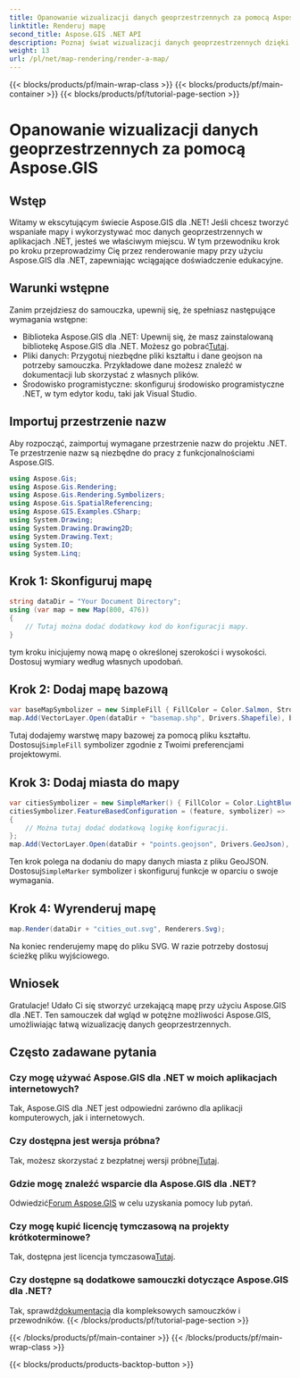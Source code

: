 ```yaml
---
title: Opanowanie wizualizacji danych geoprzestrzennych za pomocą Aspose.GIS
linktitle: Renderuj mapę
second_title: Aspose.GIS .NET API
description: Poznaj świat wizualizacji danych geoprzestrzennych dzięki Aspose.GIS dla .NET. Twórz wspaniałe mapy bez wysiłku. Pobierz teraz! #Aspose #GIS
weight: 13
url: /pl/net/map-rendering/render-a-map/
---
```


{{< blocks/products/pf/main-wrap-class >}}
{{< blocks/products/pf/main-container >}}
{{< blocks/products/pf/tutorial-page-section >}}

# Opanowanie wizualizacji danych geoprzestrzennych za pomocą Aspose.GIS

## Wstęp
Witamy w ekscytującym świecie Aspose.GIS dla .NET! Jeśli chcesz tworzyć wspaniałe mapy i wykorzystywać moc danych geoprzestrzennych w aplikacjach .NET, jesteś we właściwym miejscu. W tym przewodniku krok po kroku przeprowadzimy Cię przez renderowanie mapy przy użyciu Aspose.GIS dla .NET, zapewniając wciągające doświadczenie edukacyjne.
## Warunki wstępne
Zanim przejdziesz do samouczka, upewnij się, że spełniasz następujące wymagania wstępne:
-  Biblioteka Aspose.GIS dla .NET: Upewnij się, że masz zainstalowaną bibliotekę Aspose.GIS dla .NET. Możesz go pobrać[Tutaj](https://releases.aspose.com/gis/net/).
- Pliki danych: Przygotuj niezbędne pliki kształtu i dane geojson na potrzeby samouczka. Przykładowe dane możesz znaleźć w dokumentacji lub skorzystać z własnych plików.
- Środowisko programistyczne: skonfiguruj środowisko programistyczne .NET, w tym edytor kodu, taki jak Visual Studio.
## Importuj przestrzenie nazw
Aby rozpocząć, zaimportuj wymagane przestrzenie nazw do projektu .NET. Te przestrzenie nazw są niezbędne do pracy z funkcjonalnościami Aspose.GIS.
```csharp
using Aspose.Gis;
using Aspose.Gis.Rendering;
using Aspose.Gis.Rendering.Symbolizers;
using Aspose.Gis.SpatialReferencing;
using Aspose.GIS.Examples.CSharp;
using System.Drawing;
using System.Drawing.Drawing2D;
using System.Drawing.Text;
using System.IO;
using System.Linq;
```
## Krok 1: Skonfiguruj mapę
```csharp
string dataDir = "Your Document Directory";
using (var map = new Map(800, 476))
{
    // Tutaj można dodać dodatkowy kod do konfiguracji mapy.
}
```
tym kroku inicjujemy nową mapę o określonej szerokości i wysokości. Dostosuj wymiary według własnych upodobań.
## Krok 2: Dodaj mapę bazową
```csharp
var baseMapSymbolizer = new SimpleFill { FillColor = Color.Salmon, StrokeWidth = 0.75 };
map.Add(VectorLayer.Open(dataDir + "basemap.shp", Drivers.Shapefile), baseMapSymbolizer);
```
 Tutaj dodajemy warstwę mapy bazowej za pomocą pliku kształtu. Dostosuj`SimpleFill` symbolizer zgodnie z Twoimi preferencjami projektowymi.
## Krok 3: Dodaj miasta do mapy
```csharp
var citiesSymbolizer = new SimpleMarker() { FillColor = Color.LightBlue };
citiesSymbolizer.FeatureBasedConfiguration = (feature, symbolizer) =>
{
    // Można tutaj dodać dodatkową logikę konfiguracji.
};
map.Add(VectorLayer.Open(dataDir + "points.geojson", Drivers.GeoJson), citiesSymbolizer);
```
 Ten krok polega na dodaniu do mapy danych miasta z pliku GeoJSON. Dostosuj`SimpleMarker` symbolizer i skonfiguruj funkcje w oparciu o swoje wymagania.
## Krok 4: Wyrenderuj mapę
```csharp
map.Render(dataDir + "cities_out.svg", Renderers.Svg);
```
Na koniec renderujemy mapę do pliku SVG. W razie potrzeby dostosuj ścieżkę pliku wyjściowego.
## Wniosek
Gratulacje! Udało Ci się stworzyć urzekającą mapę przy użyciu Aspose.GIS dla .NET. Ten samouczek dał wgląd w potężne możliwości Aspose.GIS, umożliwiając łatwą wizualizację danych geoprzestrzennych.
## Często zadawane pytania
### Czy mogę używać Aspose.GIS dla .NET w moich aplikacjach internetowych?
Tak, Aspose.GIS dla .NET jest odpowiedni zarówno dla aplikacji komputerowych, jak i internetowych.
### Czy dostępna jest wersja próbna?
Tak, możesz skorzystać z bezpłatnej wersji próbnej[Tutaj](https://releases.aspose.com/).
### Gdzie mogę znaleźć wsparcie dla Aspose.GIS dla .NET?
 Odwiedzić[Forum Aspose.GIS](https://forum.aspose.com/c/gis/33) w celu uzyskania pomocy lub pytań.
### Czy mogę kupić licencję tymczasową na projekty krótkoterminowe?
 Tak, dostępna jest licencja tymczasowa[Tutaj](https://purchase.aspose.com/temporary-license/).
### Czy dostępne są dodatkowe samouczki dotyczące Aspose.GIS dla .NET?
 Tak, sprawdź[dokumentacja](https://reference.aspose.com/gis/net/) dla kompleksowych samouczków i przewodników.
{{< /blocks/products/pf/tutorial-page-section >}}

{{< /blocks/products/pf/main-container >}}
{{< /blocks/products/pf/main-wrap-class >}}

{{< blocks/products/products-backtop-button >}}
